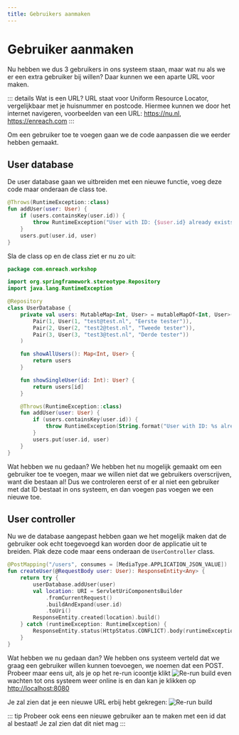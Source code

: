 ```yaml
---
title: Gebruikers aanmaken
---
```

# Gebruiker aanmaken

Nu hebben we dus 3 gebruikers in ons systeem staan, maar wat nu als we er een extra gebruiker
bij willen? Daar kunnen we een aparte URL voor maken. 

::: details Wat is een URL?
URL staat voor Uniform Resource Locator, vergelijkbaar met je huisnummer en postcode. Hiermee kunnen
we door het internet navigeren, voorbeelden van een URL: https://nu.nl, https://enreach.com
:::

Om een gebruiker toe te voegen gaan we de code aanpassen die we eerder hebben gemaakt.

## User database
De user database gaan we uitbreiden met een nieuwe functie, voeg deze code maar onderaan de class
toe.

```kotlin
@Throws(RuntimeException::class)
fun addUser(user: User) {
    if (users.containsKey(user.id)) {
        throw RuntimeException("User with ID: {$user.id} already exists, can not add that user again")
    }
    users.put(user.id, user)
}
```

Sla de class op en de class ziet er nu zo uit:
```kotlin
package com.enreach.workshop

import org.springframework.stereotype.Repository
import java.lang.RuntimeException

@Repository
class UserDatabase {
    private val users: MutableMap<Int, User> = mutableMapOf<Int, User>(
        Pair(1, User(1, "test@test.nl", "Eerste tester")),
        Pair(2, User(2, "test2@test.nl", "Tweede tester")),
        Pair(3, User(3, "test3@test.nl", "Derde tester"))
    )

    fun showAllUsers(): Map<Int, User> {
        return users
    }

    fun showSingleUser(id: Int): User? {
        return users[id]
    }

    @Throws(RuntimeException::class)
    fun addUser(user: User) {
        if (users.containsKey(user.id)) {
            throw RuntimeException(String.format("User with ID: %s already exists, can not add that user again", user.id))
        }
        users.put(user.id, user)
    }
}
```

Wat hebben we nu gedaan? We hebben het nu mogelijk gemaakt om een gebruiker toe te voegen, maar we willen
niet dat we gebruikers overscrijven, want die bestaan al! Dus we controleren eerst of er al niet een gebruiker met
dat ID bestaat in ons systeem, en dan voegen pas voegen we een nieuwe toe.

## User controller

Nu we de database aangepast hebben gaan we het mogelijk maken dat de gebruiker ook echt toegevoegd kan worden
door de applicatie uit te breiden. Plak deze code maar eens onderaan de ``UserController`` class.

```kotlin
@PostMapping("/users", consumes = [MediaType.APPLICATION_JSON_VALUE])
fun createUser(@RequestBody user: User): ResponseEntity<Any> {
    return try {
        userDatabase.addUser(user)
        val location: URI = ServletUriComponentsBuilder
            .fromCurrentRequest()
            .buildAndExpand(user.id)
            .toUri()
        ResponseEntity.created(location).build()
    } catch (runtimeException: RuntimeException) {
        ResponseEntity.status(HttpStatus.CONFLICT).body(runtimeException.message)
    }
}
```

Wat hebben we nu gedaan dan? We hebben ons systeem verteld dat we graag een gebruiker willen kunnen
toevoegen, we noemen dat een POST. Probeer maar eens uit, als je op het re-run icoontje klikt ![Re-run build](/re_run.png)
even wachten tot ons systeem weer online is en dan kan je klikken op [http://localhost:8080](http://lodalhost:8080)

Je zal zien dat je een nieuwe URL erbij hebt gekregen: ![Re-run build](/user_post.png)

::: tip
Probeer ook eens een nieuwe gebruiker aan te maken met een id dat al bestaat! Je zal zien dat dit niet mag
:::
